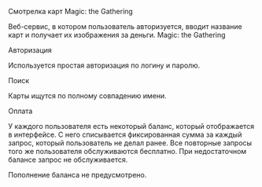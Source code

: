 Смотрелка карт Magic: the Gathering

Веб-сервис, в котором пользователь авторизуется, вводит название карт и получает их изображения за деньги.
Magic: the Gathering


Авторизация

Используется простая авторизация по логину и паролю. 

Поиск

Карты ищутся по полному совпадению имени. 

Оплата

У каждого пользователя есть некоторый баланс, который отображается в интерфейсе. С него списывается фиксированная сумма за каждый запрос, который пользователь не делал ранее. Все повторные запросы того же пользователя обслуживаются бесплатно. При недостаточном балансе запрос не обслуживается.

Пополнение баланса не предусмотрено.
